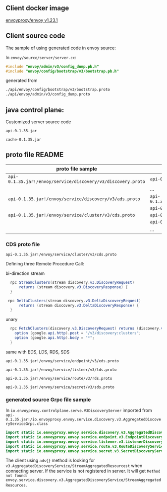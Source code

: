 ## Client docker image
[envoyproxy/envoy v1.23.1](https://github.com/ppdouble/envoymesh-practice/tree/main/pp-ldscds-grpc-javacontrolplane)

## Client source code

The sample of using generated code in envoy source:

In `envoy/source/server/server.cc`: 

```cpp
#include "envoy/admin/v3/config_dump.pb.h"
#include "envoy/config/bootstrap/v3/bootstrap.pb.h"
```

generated from

```proto
./api/envoy/config/bootstrap/v3/bootstrap.proto
./api/envoy/admin/v3/config_dump.proto
```

## java control plane:

Customized server source code

`api-0.1.35.jar`

`cache-0.1.35.jar`

## proto file README

| proto file sample | generated(protoc compiled) and java compiled |
| ---- | ---- |
| `api-0.1.35.jar!/envoy/service/discovery/v3/discovery.proto` | `api-0.1.35.jar!/io.envoyproxy/envoy/service/discovery/v3/v3DiscoveryRequest.class` |
| | ... |
| `api-0.1.35.jar!/envoy/service/discovery/v3/ads.proto`  | `api-0.1.35.jar!/io.envoyproxy/envoy/service/discovery/v3/AggregatedDiscoveryServiceGrpc.class` |
| | `api-0.1.35.jar!/io.envoyproxy/envoy/service/discovery/v3/AggregatedDiscoveryService.class` |
| `api-0.1.35.jar!/envoy/service/cluster/v3/cds.proto` |`api-0.1.35.jar!/io.envoyproxy/envoy/service/cluster/v3/ClusterDiscoveryService.class` |
|    | `api-0.1.35.jar!/io.envoyproxy/envoy/service/cluster/v3/ClusterDiscoveryServiceGrpc.class` |
| | ... |



### CDS proto file

`api-0.1.35.jar!/envoy/service/cluster/v3/cds.proto`

Defining three Remote Procedure Call:

bi-direction stream

```java
  rpc StreamClusters(stream discovery.v3.DiscoveryRequest)
      returns (stream discovery.v3.DiscoveryResponse) {
  }
```

```java
 rpc DeltaClusters(stream discovery.v3.DeltaDiscoveryRequest)
      returns (stream discovery.v3.DeltaDiscoveryResponse) {
  }
```

unary

```java
  rpc FetchClusters(discovery.v3.DiscoveryRequest) returns (discovery.v3.DiscoveryResponse) {
    option (google.api.http).post = "/v3/discovery:clusters";
    option (google.api.http).body = "*";
  }
```

same with EDS, LDS, RDS, SDS

`api-0.1.35.jar!/envoy/service/endpoint/v3/eds.proto`

`api-0.1.35.jar!/envoy/service/listner/v3/lds.proto`

`api-0.1.35.jar!/envoy/service/route/v3/rds.proto`

`api-0.1.35.jar!/envoy/service/secret/v3/sds.proto`


### generated source Grpc file sample

In `io.envoyproxy.controlplane.serve.V3DiscoveryServer` imported from `api-0.1.35.jar!/io.envoyproxy.envoy.service.discovery.v3.AggregatedDiscoveryServiceGrpc.class`

```java
import static io.envoyproxy.envoy.service.discovery.v3.AggregatedDiscoveryServiceGrpc.AggregatedDiscoveryServiceImplBase;
import static io.envoyproxy.envoy.service.endpoint.v3.EndpointDiscoveryServiceGrpc.EndpointDiscoveryServiceImplBase;
import static io.envoyproxy.envoy.service.listener.v3.ListenerDiscoveryServiceGrpc.ListenerDiscoveryServiceImplBase;
import static io.envoyproxy.envoy.service.route.v3.RouteDiscoveryServiceGrpc.RouteDiscoveryServiceImplBase;
import static io.envoyproxy.envoy.service.secret.v3.SecretDiscoveryServiceGrpc.SecretDiscoveryServiceImplBase;
```

The client using `ads{}` method is looking for `v3.AggregatedDiscoveryService/StreamAggregatedResourcest` when connecting server. If the service 
is not registered in server. It will get `Method not found: envoy.service.discovery.v3.AggregatedDiscoveryService/StreamAggregatedResources`.